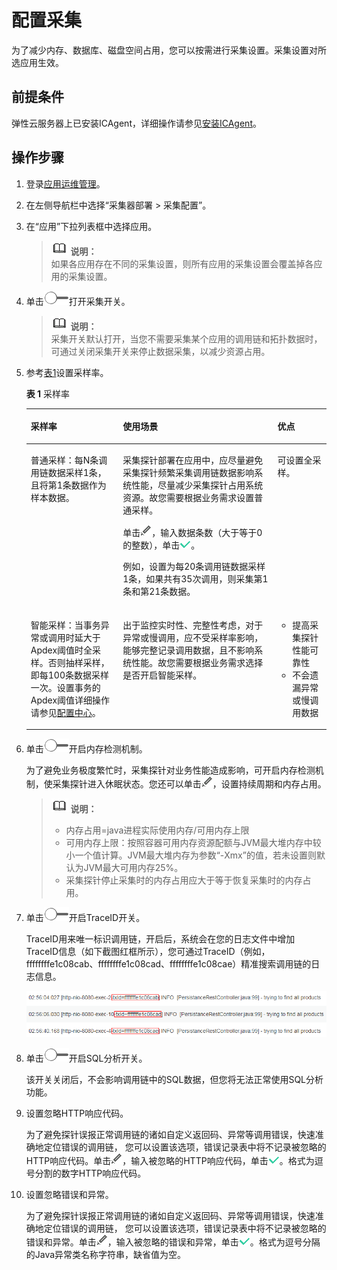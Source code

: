 # 配置采集<a name="ZH-CN_TOPIC_0127215851"></a>

为了减少内存、数据库、磁盘空间占用，您可以按需进行采集设置。采集设置对所选应用生效。

## 前提条件<a name="zh-cn_topic_0089684076_zh-cn_topic_0094346112_section469925120117"></a>

弹性云服务器上已安装ICAgent，详细操作请参见[安装ICAgent](安装ICAgent.md)。

## 操作步骤<a name="section1637033514212"></a>

1.  登录[应用运维管理](https://console.huaweicloud.com/aom/#/aom/ams/summary)。
2.  在左侧导航栏中选择“采集器部署 \> 采集配置”。
3.  在“应用”下拉列表框中选择应用。

    >![](public_sys-resources/icon-note.gif) **说明：**   
    >如果各应用存在不同的采集设置，则所有应用的采集设置会覆盖掉各应用的采集设置。  

4.  单击![](figures/icon-采集开关1.png)打开采集开关。

    >![](public_sys-resources/icon-note.gif) **说明：**   
    >采集开关默认打开，当您不需要采集某个应用的调用链和拓扑数据时，可通过关闭采集开关来停止数据采集，以减少资源占用。  

5.  参考[表1](#zh-cn_topic_0089684076_zh-cn_topic_0094346112_table87201753194510)设置采样率。

    **表 1**  采样率

    <a name="zh-cn_topic_0089684076_zh-cn_topic_0094346112_table87201753194510"></a>
    <table><thead align="left"><tr id="zh-cn_topic_0089684076_zh-cn_topic_0094346112_row673617538457"><th class="cellrowborder" valign="top" width="30.693069306930692%" id="mcps1.2.4.1.1"><p id="zh-cn_topic_0089684076_zh-cn_topic_0094346112_p18736115317455"><a name="zh-cn_topic_0089684076_zh-cn_topic_0094346112_p18736115317455"></a><a name="zh-cn_topic_0089684076_zh-cn_topic_0094346112_p18736115317455"></a>采样率</p>
    </th>
    <th class="cellrowborder" valign="top" width="51.48514851485149%" id="mcps1.2.4.1.2"><p id="zh-cn_topic_0089684076_zh-cn_topic_0094346112_p57365538450"><a name="zh-cn_topic_0089684076_zh-cn_topic_0094346112_p57365538450"></a><a name="zh-cn_topic_0089684076_zh-cn_topic_0094346112_p57365538450"></a>使用场景</p>
    </th>
    <th class="cellrowborder" valign="top" width="17.82178217821782%" id="mcps1.2.4.1.3"><p id="zh-cn_topic_0089684076_zh-cn_topic_0094346112_p2736053144512"><a name="zh-cn_topic_0089684076_zh-cn_topic_0094346112_p2736053144512"></a><a name="zh-cn_topic_0089684076_zh-cn_topic_0094346112_p2736053144512"></a>优点</p>
    </th>
    </tr>
    </thead>
    <tbody><tr id="zh-cn_topic_0089684076_zh-cn_topic_0094346112_row7736753194511"><td class="cellrowborder" valign="top" width="30.693069306930692%" headers="mcps1.2.4.1.1 "><p id="zh-cn_topic_0089684076_zh-cn_topic_0094346112_p153447792619"><a name="zh-cn_topic_0089684076_zh-cn_topic_0094346112_p153447792619"></a><a name="zh-cn_topic_0089684076_zh-cn_topic_0094346112_p153447792619"></a>普通采样：每N条调用链数据采样1条，且将第1条数据作为样本数据。</p>
    </td>
    <td class="cellrowborder" valign="top" width="51.48514851485149%" headers="mcps1.2.4.1.2 "><p id="zh-cn_topic_0089684076_zh-cn_topic_0094346112_p1073613539459"><a name="zh-cn_topic_0089684076_zh-cn_topic_0094346112_p1073613539459"></a><a name="zh-cn_topic_0089684076_zh-cn_topic_0094346112_p1073613539459"></a>采集探针部署在应用中，应尽量避免采集探针频繁采集调用链数据影响系统性能，尽量减少采集探针占用系统资源。故您需要根据业务需求设置普通采样。</p>
    <p id="zh-cn_topic_0089684076_zh-cn_topic_0094346112_p75941445182614"><a name="zh-cn_topic_0089684076_zh-cn_topic_0094346112_p75941445182614"></a><a name="zh-cn_topic_0089684076_zh-cn_topic_0094346112_p75941445182614"></a>单击<a name="image344483218530"></a><a name="image344483218530"></a><span><img id="image344483218530" src="figures/icon-编辑4.png"></span>，输入数据条数（大于等于0的整数），单击<a name="image745017386543"></a><a name="image745017386543"></a><span><img id="image745017386543" src="figures/icon-输入4.png"></span>。</p>
    <p id="zh-cn_topic_0089684076_zh-cn_topic_0094346112_p15594204542616"><a name="zh-cn_topic_0089684076_zh-cn_topic_0094346112_p15594204542616"></a><a name="zh-cn_topic_0089684076_zh-cn_topic_0094346112_p15594204542616"></a>例如，设置为每20条调用链数据采样1条，如果共有35次调用，则采集第1条和第21条数据。</p>
    </td>
    <td class="cellrowborder" valign="top" width="17.82178217821782%" headers="mcps1.2.4.1.3 "><p id="zh-cn_topic_0089684076_zh-cn_topic_0094346112_p1673615536455"><a name="zh-cn_topic_0089684076_zh-cn_topic_0094346112_p1673615536455"></a><a name="zh-cn_topic_0089684076_zh-cn_topic_0094346112_p1673615536455"></a>可设置全采样。</p>
    </td>
    </tr>
    <tr id="zh-cn_topic_0089684076_zh-cn_topic_0094346112_row10736145319451"><td class="cellrowborder" valign="top" width="30.693069306930692%" headers="mcps1.2.4.1.1 "><p id="zh-cn_topic_0089684076_zh-cn_topic_0094346112_p157369531459"><a name="zh-cn_topic_0089684076_zh-cn_topic_0094346112_p157369531459"></a><a name="zh-cn_topic_0089684076_zh-cn_topic_0094346112_p157369531459"></a>智能采样：当事务异常或调用时延大于Apdex阈值时全采样。否则抽样采样，即每100条数据采样一次。设置事务的Apdex阈值详细操作请参见<a href="配置中心.md">配置中心</a>。</p>
    </td>
    <td class="cellrowborder" valign="top" width="51.48514851485149%" headers="mcps1.2.4.1.2 "><p id="zh-cn_topic_0089684076_zh-cn_topic_0094346112_p15736185313453"><a name="zh-cn_topic_0089684076_zh-cn_topic_0094346112_p15736185313453"></a><a name="zh-cn_topic_0089684076_zh-cn_topic_0094346112_p15736185313453"></a>出于监控实时性、完整性考虑，对于异常或慢调用，应不受采样率影响，能够完整记录调用数据，且不影响系统性能。故您需要根据业务需求选择是否开启智能采样。</p>
    </td>
    <td class="cellrowborder" valign="top" width="17.82178217821782%" headers="mcps1.2.4.1.3 "><a name="zh-cn_topic_0089684076_zh-cn_topic_0094346112_ul9736135317454"></a><a name="zh-cn_topic_0089684076_zh-cn_topic_0094346112_ul9736135317454"></a><ul id="zh-cn_topic_0089684076_zh-cn_topic_0094346112_ul9736135317454"><li>提高采集探针性能可靠性</li><li>不会遗漏异常或慢调用数据</li></ul>
    </td>
    </tr>
    </tbody>
    </table>

6.  单击![](figures/icon-采集开关2.png)开启内存检测机制。

    为了避免业务极度繁忙时，采集探针对业务性能造成影响，可开启内存检测机制，使采集探针进入休眠状态。您还可以单击![](figures/icon-编辑5.png)，设置持续周期和内存占用。

    >![](public_sys-resources/icon-note.gif) **说明：**   
    >-   内存占用=java进程实际使用内存/可用内存上限  
    >-   可用内存上限：按照容器可用内存资源配额与JVM最大堆内存中较小一个值计算。JVM最大堆内存为参数“-Xmx”的值，若未设置则默认为JVM最大可用内存25%。  
    >-   采集探针停止采集时的内存占用应大于等于恢复采集时的内存占用。  

7.  单击![](figures/icon-采集开关3.png)开启TraceID开关。

    TraceID用来唯一标识调用链，开启后，系统会在您的日志文件中增加TraceID信息（如下截图红框所示），您可通过TraceID（例如，ffffffffe1c08cab、ffffffffe1c08cad、ffffffffe1c08cae）精准搜索调用链的日志信息。

    ![](figures/TraceID开关.png)

8.  单击![](figures/icon-采集开关4.png)开启SQL分析开关。

    该开关关闭后，不会影响调用链中的SQL数据，但您将无法正常使用SQL分析功能。

9.  设置忽略HTTP响应代码。

    为了避免探针误报正常调用链的诸如自定义返回码、异常等调用错误，快速准确地定位错误的调用链， 您可以设置该选项，错误记录表中将不记录被忽略的HTTP响应代码。单击![](figures/icon-编辑6.png)，输入被忽略的HTTP响应代码，单击![](figures/icon-输入5.png)。格式为逗号分割的数字HTTP响应代码。

10. 设置忽略错误和异常。

    为了避免探针误报正常调用链的诸如自定义返回码、异常等调用错误，快速准确地定位错误的调用链， 您可以设置该选项，错误记录表中将不记录被忽略的错误和异常。单击![](figures/icon-编辑7.png)，输入被忽略的错误和异常，单击![](figures/icon-输入6.png)。格式为逗号分隔的Java异常类名称字符串，缺省值为空。



